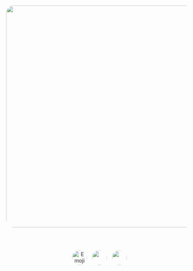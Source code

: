 <div align="center">
  <img 
    src="https://github.com/user-attachments/assets/83cbc583-73e6-4d84-bc3c-3f0e777e24eb"
    width="600" 
    style="border-radius: 20px;" 
    >
  
  <br><br> 

  <img 
    src="https://cdn.discordapp.com/emojis/1397509724534079568.webp?size=40&animated=true" 
    width="40" 
    style="border-radius: 50%; vertical-align: middle; margin: 0 5px;" 
    alt="Emoji">
  <img 
    src="https://cdn.discordapp.com/emojis/1397509724534079568.webp?size=40&animated=true" 
    width="40" 
    style="border-radius: 50%; vertical-align: middle; margin: 0 5px;" 
    >
  <img 
    src="https://cdn.discordapp.com/emojis/1397509724534079568.webp?size=40&animated=true" 
    width="40" 
    style="border-radius: 50%; vertical-align: middle; margin: 0 5px;" 
    >
</div>
